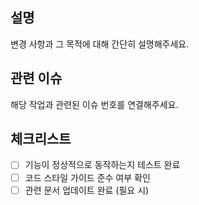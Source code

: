 ## 설명

변경 사항과 그 목적에 대해 간단히 설명해주세요.

## 관련 이슈

해당 작업과 관련된 이슈 번호를 연결해주세요.

## 체크리스트

- [ ] 기능이 정상적으로 동작하는지 테스트 완료
- [ ] 코드 스타일 가이드 준수 여부 확인
- [ ] 관련 문서 업데이트 완료 (필요 시)
